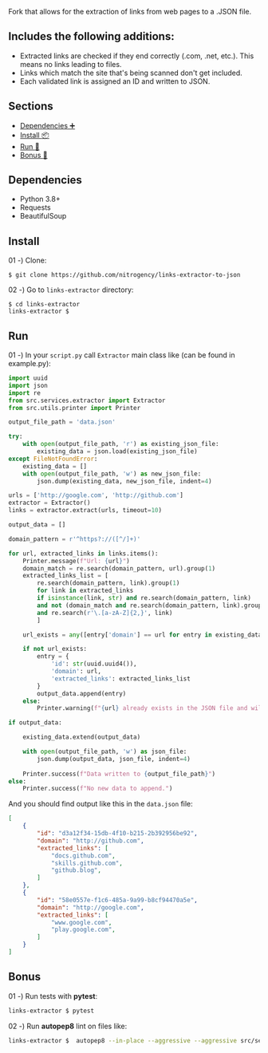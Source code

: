 Fork that allows for the extraction of links from web pages to a .JSON file. 

## Includes the following additions:
- Extracted links are checked if they end correctly (.com, .net, etc.). This means no links leading to files.
- Links which match the site that's being scanned don't get included.
- Each validated link is assigned an ID and written to JSON.

## Sections

- [Dependencies :heavy_plus_sign:](#dependencies)
- [Install :package:](#install)
- [Run :runner:](#run)
- [Bonus :medal_sports:](#bonus)

## Dependencies
- Python 3.8+
- Requests
- BeautifulSoup

## Install

01 -) Clone:
```shell
$ git clone https://github.com/nitrogency/links-extractor-to-json
```

02 -) Go to `links-extractor` directory:
```shell
$ cd links-extractor
links-extractor $
```

## Run

01 -) In your `script.py` call `Extractor` main class like (can be found in example.py):
```python
import uuid
import json
import re
from src.services.extractor import Extractor
from src.utils.printer import Printer

output_file_path = 'data.json'

try:
    with open(output_file_path, 'r') as existing_json_file:
        existing_data = json.load(existing_json_file)
except FileNotFoundError:
    existing_data = []
    with open(output_file_path, 'w') as new_json_file:
        json.dump(existing_data, new_json_file, indent=4)

urls = ['http://google.com', 'http://github.com']
extractor = Extractor()
links = extractor.extract(urls, timeout=10)

output_data = []

domain_pattern = r'^https?://([^/]+)'

for url, extracted_links in links.items():
    Printer.message(f"Url: {url}")
    domain_match = re.search(domain_pattern, url).group(1)
    extracted_links_list = [
        re.search(domain_pattern, link).group(1) 
        for link in extracted_links 
        if isinstance(link, str) and re.search(domain_pattern, link) 
        and not (domain_match and re.search(domain_pattern, link).group(1) == domain_match) 
        and re.search(r'\.[a-zA-Z]{2,}', link)
        ]

    url_exists = any([entry['domain'] == url for entry in existing_data])

    if not url_exists:
        entry = {
            'id': str(uuid.uuid4()),
            'domain': url,
            'extracted_links': extracted_links_list
        }
        output_data.append(entry)
    else:
        Printer.warning(f"{url} already exists in the JSON file and will not be added.")

if output_data:

    existing_data.extend(output_data)

    with open(output_file_path, 'w') as json_file:
        json.dump(output_data, json_file, indent=4)
    
    Printer.success(f"Data written to {output_file_path}")
else:
    Printer.success(f"No new data to append.")

```

And you should find output like this in the `data.json` file:
```json
[
    {
        "id": "d3a12f34-15db-4f10-b215-2b392956be92",
        "domain": "http://github.com",
        "extracted_links": [
            "docs.github.com",
            "skills.github.com",
            "github.blog",
        ]
    },
    {
        "id": "58e0557e-f1c6-485a-9a99-b8cf94470a5e",
        "domain": "http://google.com",
        "extracted_links": [
            "www.google.com",
            "play.google.com",
        ]
    }
]
```


## Bonus

01 -) Run tests with **pytest**:
```bash
links-extractor $ pytest
```

02 -) Run **autopep8** lint on files like:
```bash
links-extractor $  autopep8 --in-place --aggressive --aggressive src/services/extractor.py
```
